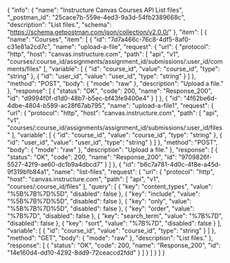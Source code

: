 {
  "info": {
    "name": "Instructure Canvas Courses API List files",
    "_postman_id": "25cace7b-559e-4ed3-9a3d-54fb2389668c",
    "description": "List files.",
    "schema": "https://schema.getpostman.com/json/collection/v2.0.0/"
  },
  "item": [
    {
      "name": "Courses",
      "item": [
        {
          "id": "7d7a466c-76c8-4df5-8af0-c31e81a2cd7c",
          "name": "upload-a-file",
          "request": {
            "url": {
              "protocol": "http",
              "host": "canvas.instructure.com",
              "path": [
                "api",
                "v1",
                "courses/:course_id/assignments/assignment_id/submissions/:user_id/comments/files"
              ],
              "variable": [
                {
                  "id": "course_id",
                  "value": "course_id",
                  "type": "string"
                },
                {
                  "id": "user_id",
                  "value": "user_id",
                  "type": "string"
                }
              ]
            },
            "method": "POST",
            "body": {
              "mode": "raw"
            },
            "description": "Upload a file."
          },
          "response": [
            {
              "status": "OK",
              "code": 200,
              "name": "Response_200",
              "id": "d9994f0f-d1d0-48b7-b5ec-bf43fe9400e4"
            }
          ]
        },
        {
          "id": "4f62be6d-4dbe-4804-b589-ac28f67ab795",
          "name": "upload-a-file1",
          "request": {
            "url": {
              "protocol": "http",
              "host": "canvas.instructure.com",
              "path": [
                "api",
                "v1",
                "courses/:course_id/assignments/assignment_id/submissions/:user_id/files"
              ],
              "variable": [
                {
                  "id": "course_id",
                  "value": "course_id",
                  "type": "string"
                },
                {
                  "id": "user_id",
                  "value": "user_id",
                  "type": "string"
                }
              ]
            },
            "method": "POST",
            "body": {
              "mode": "raw"
            },
            "description": "Upload a file."
          },
          "response": [
            {
              "status": "OK",
              "code": 200,
              "name": "Response_200",
              "id": "9709826f-5527-42f9-ae60-dc1b9a4dbcd7"
            }
          ]
        },
        {
          "id": "b6c7a781-4d0c-4f8e-a45d-9f319bfb84a1",
          "name": "list-files",
          "request": {
            "url": {
              "protocol": "http",
              "host": "canvas.instructure.com",
              "path": [
                "api",
                "v1",
                "courses/:course_id/files"
              ],
              "query": [
                {
                  "key": "content_types",
                  "value": "%5B%7B%7D%5D",
                  "disabled": false
                },
                {
                  "key": "include",
                  "value": "%5B%7B%7D%5D",
                  "disabled": false
                },
                {
                  "key": "only",
                  "value": "%5B%7B%7D%5D",
                  "disabled": false
                },
                {
                  "key": "order",
                  "value": "%7B%7D",
                  "disabled": false
                },
                {
                  "key": "search_term",
                  "value": "%7B%7D",
                  "disabled": false
                },
                {
                  "key": "sort",
                  "value": "%7B%7D",
                  "disabled": false
                }
              ],
              "variable": [
                {
                  "id": "course_id",
                  "value": "course_id",
                  "type": "string"
                }
              ]
            },
            "method": "GET",
            "body": {
              "mode": "raw"
            },
            "description": "List files."
          },
          "response": [
            {
              "status": "OK",
              "code": 200,
              "name": "Response_200",
              "id": "14e160d4-dd10-4292-8dd9-72ceaccd2fdd"
            }
          ]
        }
      ]
    }
  ]
}
